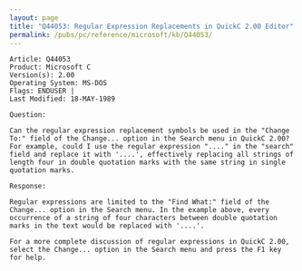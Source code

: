 ```yaml
---
layout: page
title: "Q44053: Regular Expression Replacements in QuickC 2.00 Editor"
permalink: /pubs/pc/reference/microsoft/kb/Q44053/
---
```


	Article: Q44053
	Product: Microsoft C
	Version(s): 2.00
	Operating System: MS-DOS
	Flags: ENDUSER |
	Last Modified: 18-MAY-1989
	
	Question:
	
	Can the regular expression replacement symbols be used in the "Change
	To:" field of the Change... option in the Search menu in QuickC 2.00?
	For example, could I use the regular expression "...." in the "search"
	field and replace it with '....', effectively replacing all strings of
	length four in double quotation marks with the same string in single
	quotation marks.
	
	Response:
	
	Regular expressions are limited to the "Find What:" field of the
	Change... option in the Search menu. In the example above, every
	occurrence of a string of four characters between double quotation
	marks in the text would be replaced with '....'.
	
	For a more complete discussion of regular expressions in QuickC 2.00,
	select the Change... option in the Search menu and press the F1 key
	for help.
